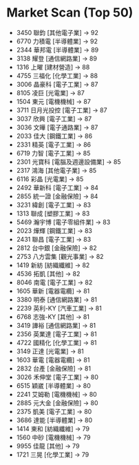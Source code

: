 # Market Scan (Top 50)

- 3450 聯鈞 [其他電子業] → 92
- 6770 力積電 [半導體業] → 92
- 2344 華邦電 [半導體業] → 89
- 3138 耀登 [通信網路業] → 89
- 1316 上曜 [建材營造] → 88
- 4755 三福化 [化學工業] → 88
- 3006 晶豪科 [電子工業] → 87
- 8105 凌巨 [光電業] → 87
- 1504 東元 [電機機械] → 87
- 3711 日月光投控 [電子工業] → 87
- 3037 欣興 [電子工業] → 87
- 3036 文曄 [電子通路業] → 87
- 2033 佳大 [鋼鐵工業] → 86
- 2331 精英 [電子工業] → 86
- 6719 力智 [電子工業] → 85
- 2301 光寶科 [電腦及週邊設備業] → 85
- 2317 鴻海 [其他電子業] → 85
- 6116 彩晶 [光電業] → 85
- 2492 華新科 [電子工業] → 84
- 2855 統一證 [金融保險] → 84
- 3231 緯創 [電子工業] → 83
- 1313 聯成 [塑膠工業] → 83
- 5469 瀚宇博 [電子零組件業] → 83
- 2023 燁輝 [鋼鐵工業] → 83
- 2431 聯昌 [電子工業] → 83
- 2812 台中銀 [金融保險] → 82
- 2753 八方雲集 [觀光事業] → 82
- 1419 新紡 [紡織纖維] → 82
- 4536 拓凱 [其他] → 82
- 8046 南電 [電子工業] → 82
- 1605 華新 [電器電纜] → 81
- 3380 明泰 [通信網路業] → 81
- 2239 英利-KY [汽車工業] → 81
- 6768 志強-KY [其他] → 81
- 3419 譁裕 [通信網路業] → 81
- 2356 英業達 [電子工業] → 81
- 4722 國精化 [化學工業] → 81
- 3149 正達 [光電業] → 81
- 1603 華電 [電器電纜] → 81
- 2832 台產 [金融保險] → 81
- 3026 禾伸堂 [電子工業] → 80
- 6515 穎崴 [半導體業] → 80
- 2241 艾姆勒 [電機機械] → 80
- 2885 元大金 [金融保險] → 80
- 2375 凱美 [電子工業] → 80
- 3686 達能 [半導體業] → 80
- 1414 東和 [紡織纖維] → 79
- 1560 中砂 [電機機械] → 79
- 9955 佳龍 [其他] → 79
- 1721 三晃 [化學工業] → 79